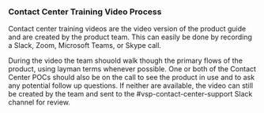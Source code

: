 ### Contact Center Training Video Process

Contact center training videos are the video version of the product guide and are created by the product team.  This can easily be done by recording a Slack, Zoom, Microsoft Teams, 
or Skype call.  

During the video the team shouold walk though the primary flows of the product, using layman terms whenever possible. 
One or both of the Contact Center POCs should also be on the call to see the product in use and to ask any potential follow up questions.
If neither are available, the video can still be created by the team and sent to the #vsp-contact-center-support Slack channel for review.

